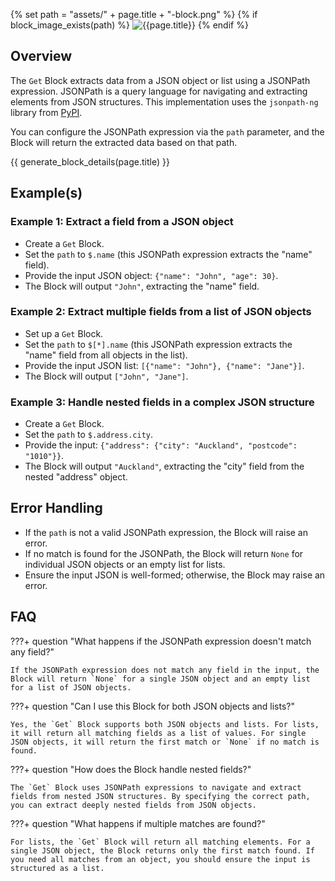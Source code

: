 {% set path = "assets/" + page.title + "-block.png" %}
{% if block_image_exists(path) %}
![{{page.title}}]({{path}})
{% endif %}

## Overview
The `Get` Block extracts data from a JSON object or list using a JSONPath expression. JSONPath is a query language for navigating and extracting elements from JSON structures. This implementation uses the `jsonpath-ng` library from [PyPI](https://pypi.org/project/jsonpath-ng/).

You can configure the JSONPath expression via the `path` parameter, and the Block will return the extracted data based on that path.

{{ generate_block_details(page.title) }}

## Example(s)

### Example 1: Extract a field from a JSON object
- Create a `Get` Block.
- Set the `path` to `$.name` (this JSONPath expression extracts the "name" field).
- Provide the input JSON object: `{"name": "John", "age": 30}`.
- The Block will output `"John"`, extracting the "name" field.

### Example 2: Extract multiple fields from a list of JSON objects
- Set up a `Get` Block.
- Set the `path` to `$[*].name` (this JSONPath expression extracts the "name" field from all objects in the list).
- Provide the input JSON list: `[{"name": "John"}, {"name": "Jane"}]`.
- The Block will output `["John", "Jane"]`.

### Example 3: Handle nested fields in a complex JSON structure
- Create a `Get` Block.
- Set the `path` to `$.address.city`.
- Provide the input: `{"address": {"city": "Auckland", "postcode": "1010"}}`.
- The Block will output `"Auckland"`, extracting the "city" field from the nested "address" object.

## Error Handling
- If the `path` is not a valid JSONPath expression, the Block will raise an error.
- If no match is found for the JSONPath, the Block will return `None` for individual JSON objects or an empty list for lists.
- Ensure the input JSON is well-formed; otherwise, the Block may raise an error.

## FAQ

???+ question "What happens if the JSONPath expression doesn't match any field?"
    
    If the JSONPath expression does not match any field in the input, the Block will return `None` for a single JSON object and an empty list for a list of JSON objects.

???+ question "Can I use this Block for both JSON objects and lists?"
    
    Yes, the `Get` Block supports both JSON objects and lists. For lists, it will return all matching fields as a list of values. For single JSON objects, it will return the first match or `None` if no match is found.

???+ question "How does the Block handle nested fields?"
    
    The `Get` Block uses JSONPath expressions to navigate and extract fields from nested JSON structures. By specifying the correct path, you can extract deeply nested fields from JSON objects.

???+ question "What happens if multiple matches are found?"
    
    For lists, the `Get` Block will return all matching elements. For a single JSON object, the Block returns only the first match found. If you need all matches from an object, you should ensure the input is structured as a list.